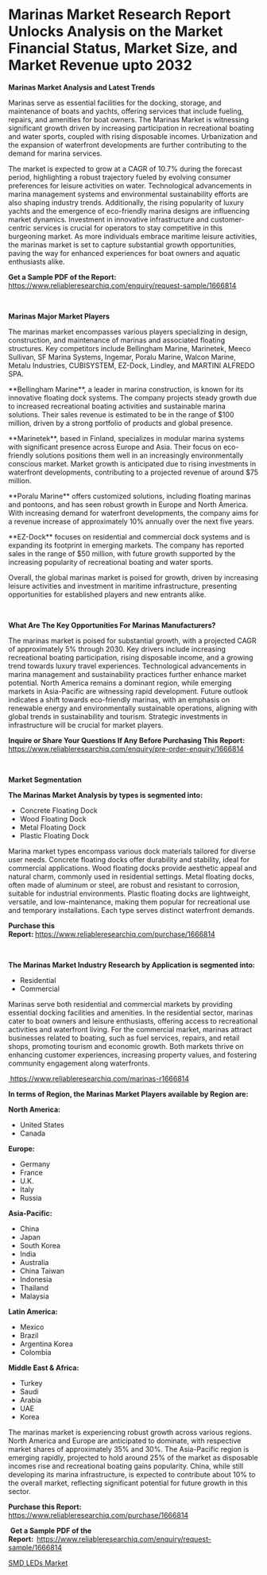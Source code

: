 <p><h1>Marinas Market Research Report Unlocks Analysis on the Market Financial Status, Market Size, and Market Revenue upto 2032</h1></p><p><strong>Marinas Market Analysis and Latest Trends</strong></p>
<p><p>Marinas serve as essential facilities for the docking, storage, and maintenance of boats and yachts, offering services that include fueling, repairs, and amenities for boat owners. The Marinas Market is witnessing significant growth driven by increasing participation in recreational boating and water sports, coupled with rising disposable incomes. Urbanization and the expansion of waterfront developments are further contributing to the demand for marina services.</p><p>The market is expected to grow at a CAGR of 10.7% during the forecast period, highlighting a robust trajectory fueled by evolving consumer preferences for leisure activities on water. Technological advancements in marina management systems and environmental sustainability efforts are also shaping industry trends. Additionally, the rising popularity of luxury yachts and the emergence of eco-friendly marina designs are influencing market dynamics. Investment in innovative infrastructure and customer-centric services is crucial for operators to stay competitive in this burgeoning market. As more individuals embrace maritime leisure activities, the marinas market is set to capture substantial growth opportunities, paving the way for enhanced experiences for boat owners and aquatic enthusiasts alike.</p></p>
<p><strong>Get a Sample PDF of the Report:&nbsp;</strong> <a href="https://www.reliableresearchiq.com/enquiry/request-sample/1666814?utm_campaign=2717&utm_medium=2&utm_source=Github&utm_content=ia&utm_term=06032025&utm_id=marinas">https://www.reliableresearchiq.com/enquiry/request-sample/1666814</a></p>
<p>&nbsp;</p>
<p><strong>Marinas Major Market Players</strong></p>
<p><p>The marinas market encompasses various players specializing in design, construction, and maintenance of marinas and associated floating structures. Key competitors include Bellingham Marine, Marinetek, Meeco Sullivan, SF Marina Systems, Ingemar, Poralu Marine, Walcon Marine, Metalu Industries, CUBISYSTEM, EZ-Dock, Lindley, and MARTINI ALFREDO SPA. </p><p>**Bellingham Marine**, a leader in marina construction, is known for its innovative floating dock systems. The company projects steady growth due to increased recreational boating activities and sustainable marina solutions. Their sales revenue is estimated to be in the range of $100 million, driven by a strong portfolio of products and global presence.</p><p>**Marinetek**, based in Finland, specializes in modular marina systems with significant presence across Europe and Asia. Their focus on eco-friendly solutions positions them well in an increasingly environmentally conscious market. Market growth is anticipated due to rising investments in waterfront developments, contributing to a projected revenue of around $75 million.</p><p>**Poralu Marine** offers customized solutions, including floating marinas and pontoons, and has seen robust growth in Europe and North America. With increasing demand for waterfront developments, the company aims for a revenue increase of approximately 10% annually over the next five years.</p><p>**EZ-Dock** focuses on residential and commercial dock systems and is expanding its footprint in emerging markets. The company has reported sales in the range of $50 million, with future growth supported by the increasing popularity of recreational boating and water sports.</p><p>Overall, the global marinas market is poised for growth, driven by increasing leisure activities and investment in maritime infrastructure, presenting opportunities for established players and new entrants alike.</p></p>
<p>&nbsp;</p>
<p><strong>What Are The Key Opportunities For Marinas Manufacturers?</strong></p>
<p><p>The marinas market is poised for substantial growth, with a projected CAGR of approximately 5% through 2030. Key drivers include increasing recreational boating participation, rising disposable income, and a growing trend towards luxury travel experiences. Technological advancements in marina management and sustainability practices further enhance market potential. North America remains a dominant region, while emerging markets in Asia-Pacific are witnessing rapid development. Future outlook indicates a shift towards eco-friendly marinas, with an emphasis on renewable energy and environmentally sustainable operations, aligning with global trends in sustainability and tourism. Strategic investments in infrastructure will be crucial for market players.</p></p>
<p><strong>Inquire or Share Your Questions If Any Before Purchasing This Report:</strong> <a href="https://www.reliableresearchiq.com/enquiry/pre-order-enquiry/1666814?utm_campaign=2717&utm_medium=2&utm_source=Github&utm_content=ia&utm_term=06032025&utm_id=marinas">https://www.reliableresearchiq.com/enquiry/pre-order-enquiry/1666814</a></p>
<p>&nbsp;</p>
<p><strong>Market Segmentation</strong></p>
<p><strong>The Marinas Market Analysis by types is segmented into:</strong></p>
<p><ul><li>Concrete Floating Dock</li><li>Wood Floating Dock</li><li>Metal Floating Dock</li><li>Plastic Floating Dock</li></ul></p>
<p><p>Marina market types encompass various dock materials tailored for diverse user needs. Concrete floating docks offer durability and stability, ideal for commercial applications. Wood floating docks provide aesthetic appeal and natural charm, commonly used in residential settings. Metal floating docks, often made of aluminum or steel, are robust and resistant to corrosion, suitable for industrial environments. Plastic floating docks are lightweight, versatile, and low-maintenance, making them popular for recreational use and temporary installations. Each type serves distinct waterfront demands.</p></p>
<p><strong>Purchase this Report:&nbsp;</strong><a href="https://www.reliableresearchiq.com/purchase/1666814?utm_campaign=2717&utm_medium=2&utm_source=Github&utm_content=ia&utm_term=06032025&utm_id=marinas">https://www.reliableresearchiq.com/purchase/1666814</a></p>
<p>&nbsp;</p>
<p><strong>The Marinas Market Industry Research by Application is segmented into:</strong></p>
<p><ul><li>Residential</li><li>Commercial</li></ul></p>
<p><p>Marinas serve both residential and commercial markets by providing essential docking facilities and amenities. In the residential sector, marinas cater to boat owners and leisure enthusiasts, offering access to recreational activities and waterfront living. For the commercial market, marinas attract businesses related to boating, such as fuel services, repairs, and retail shops, promoting tourism and economic growth. Both markets thrive on enhancing customer experiences, increasing property values, and fostering community engagement along waterfronts.</p></p>
<p><a href="https://www.reliableresearchiq.com/marinas-r1666814?utm_campaign=2717&utm_medium=2&utm_source=Github&utm_content=ia&utm_term=06032025&utm_id=marinas">&nbsp;https://www.reliableresearchiq.com/marinas-r1666814</a></p>
<p><strong>In terms of Region, the Marinas Market Players available by Region are:</strong></p>
<p>
    <p> <strong> North America: </strong>
        <ul>
            <li>United States</li>
            <li>Canada</li>
        </ul>
        </p> 
    <p> <strong> Europe: </strong>
        <ul>
            <li>Germany</li>
            <li>France</li>
            <li>U.K.</li>
            <li>Italy</li>
            <li>Russia</li>
        </ul>
        </p> 
    <p> <strong> Asia-Pacific: </strong>
        <ul>
            <li>China</li>
            <li>Japan</li>
            <li>South Korea</li>
            <li>India</li>
            <li>Australia</li>
            <li>China Taiwan</li>
            <li>Indonesia</li>
            <li>Thailand</li>
            <li>Malaysia</li>
        </ul>
        </p> 
    <p> <strong> Latin America: </strong>
        <ul>
            <li>Mexico</li>
            <li>Brazil</li>
            <li>Argentina Korea</li>
            <li>Colombia</li>
        </ul>
        </p> 
    <p> <strong> Middle East & Africa: </strong>
        <ul>
            <li>Turkey</li>
            <li>Saudi</li>
            <li>Arabia</li>
            <li>UAE</li>
            <li>Korea</li>
        </ul>
    </p>
    </p>
<p><p>The marinas market is experiencing robust growth across various regions. North America and Europe are anticipated to dominate, with respective market shares of approximately 35% and 30%. The Asia-Pacific region is emerging rapidly, projected to hold around 25% of the market as disposable incomes rise and recreational boating gains popularity. China, while still developing its marina infrastructure, is expected to contribute about 10% to the overall market, reflecting significant potential for future growth in this sector.</p></p>
<p><strong>Purchase this Report: </strong><a href="https://www.reliableresearchiq.com/purchase/1666814?utm_campaign=2717&utm_medium=2&utm_source=Github&utm_content=ia&utm_term=06032025&utm_id=marinas">https://www.reliableresearchiq.com/purchase/1666814</a></p>
<p>&nbsp;<strong>Get a Sample PDF of the Report:&nbsp;&nbsp;</strong><a href="https://www.reliableresearchiq.com/enquiry/request-sample/1666814?utm_campaign=2717&utm_medium=2&utm_source=Github&utm_content=ia&utm_term=06032025&utm_id=marinas">https://www.reliableresearchiq.com/enquiry/request-sample/1666814</a></p>
<p><strong></strong></p>
<p><p><a href="https://github.com/janraimondo83/Market-Research-Report-List-1/blob/main/smd-leds-market.md?utm_campaign=2717&utm_medium=2&utm_source=Github&utm_content=ia&utm_term=06032025&utm_id=marinas">SMD LEDs Market</a></p></p>